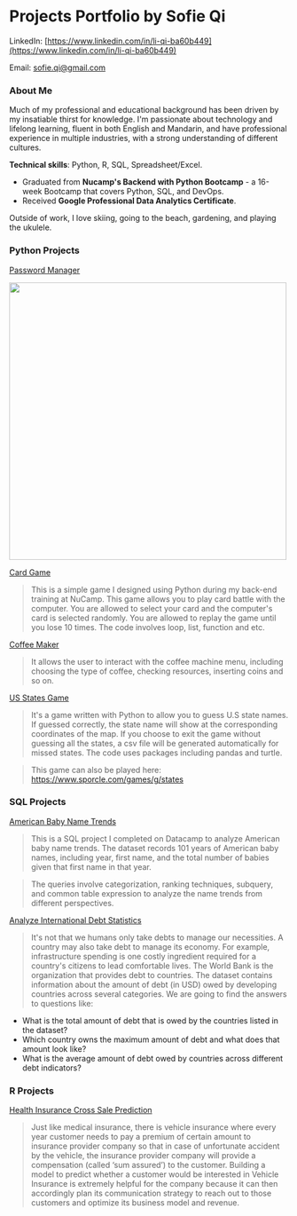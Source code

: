 # Projects Portfolio by Sofie Qi

LinkedIn: [https://www.linkedin.com/in/li-qi-ba60b449](https://www.linkedin.com/in/li-qi-ba60b449)

Email: sofie.qi@gmail.com


### About Me

Much of my professional and educational background has been driven by my insatiable thirst for knowledge. I'm passionate about technology and lifelong learning, fluent in both English and Mandarin, and have professional experience in multiple industries, with a strong understanding of different cultures.

**Technical skills**: Python, R, SQL, Spreadsheet/Excel.
* Graduated from **Nucamp's Backend with Python Bootcamp** - a 16-week Bootcamp that covers Python, SQL, and DevOps.
* Received **Google Professional Data Analytics Certificate**.

Outside of work, I love skiing, going to the beach, gardening, and playing the ukulele.

### Python Projects
[Password Manager](https://github.com/sofie-qi/password-manager/tree/main)

<img src="https://user-images.githubusercontent.com/92130978/188654368-1ba8ed36-2e3d-4685-9bea-b0ee258c65cd.png" width="500">


[Card Game ](https://github.com/sofie-qi/card-game-python.git)

> This is a simple game I designed using Python during my back-end training at NuCamp. This game allows you to play card battle with the computer. You are allowed to select your card and the computer's card is selected randomly. You are allowed to replay the game until you lose 10 times. The code involves loop, list, function and etc.

[Coffee Maker](https://github.com/sofie-qi/coffee-maker.git)

> It allows the user to interact with the coffee machine menu, including choosing the type of coffee, checking resources, inserting coins and so on.


[US States Game](https://github.com/sofie-qi/us-states-game)

> It's a game written with Python to allow you to guess U.S state names. If guessed correctly, the state name will show at the corresponding coordinates of the map. If you choose to exit the game without guessing all the states, a csv file will be generated automatically for missed states. The code uses packages including pandas and turtle.

> This game can also be played here: https://www.sporcle.com/games/g/states

### SQL Projects

[American Baby Name Trends](https://github.com/sofie-qi/Datacamp-Projects/blob/main/Analyzing%20American%20Baby%20Name%20Trends/notebook.ipynb)

> This is a SQL project I completed on Datacamp to analyze American baby name trends. The dataset records 101 years of American baby names, including year, first name, and the total number of babies given that first name in that year.

> The queries involve categorization, ranking techniques, subquery, and common table expression to analyze the name trends from different perspectives.

[Analyze International Debt Statistics](https://github.com/sofie-qi/Datacamp-Projects/blob/main/Analyze%20International%20Debt%20Statistics%202/notebook.ipynb)

> It's not that we humans only take debts to manage our necessities. A country may also take debt to manage its economy. For example, infrastructure spending is one costly ingredient required for a country's citizens to lead comfortable lives. The World Bank is the organization that provides debt to countries. The dataset contains information about the amount of debt (in USD) owed by developing countries across several categories. We are going to find the answers to questions like:

* What is the total amount of debt that is owed by the countries listed in the dataset?
* Which country owns the maximum amount of debt and what does that amount look like?
* What is the average amount of debt owed by countries across different debt indicators?

### R Projects

[Health Insurance Cross Sale Prediction](https://github.com/sofie-qi/health-insurance-cross-sale-prediction/blob/main/cross-sale-prediction.ipynb)

> Just like medical insurance, there is vehicle insurance where every year customer needs to pay a premium of certain amount to insurance provider company so that in case of unfortunate accident by the vehicle, the insurance provider company will provide a compensation (called ‘sum assured’) to the customer.
Building a model to predict whether a customer would be interested in Vehicle Insurance is extremely helpful for the company because it can then accordingly plan its communication strategy to reach out to those customers and optimize its business model and revenue.
